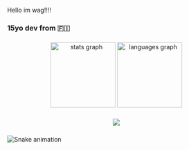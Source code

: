 <p align="left">Hello im wag!!!!</p>

### 15yo dev from 🇫🇮

###

<div align="center">
  <img src="https://github-readme-stats.vercel.app/api?username=0swag&hide_title=false&hide_rank=false&show_icons=true&include_all_commits=true&count_private=true&disable_animations=false&theme=dracula&locale=en&hide_border=false&order=1" height="150" alt="stats graph"  />
  <img src="https://github-readme-stats.vercel.app/api/top-langs?username=0swag&locale=en&hide_title=false&layout=compact&card_width=320&langs_count=5&theme=dracula&hide_border=false&order=2" height="150" alt="languages graph"  />
</div>

###

<div align="center">
  <img src="https://profile-counter.glitch.me/0swag/count.svg?"  />
</div>

###

<img src="https://raw.githubusercontent.com/0swag/0swag/output/snake.svg" alt="Snake animation" />
